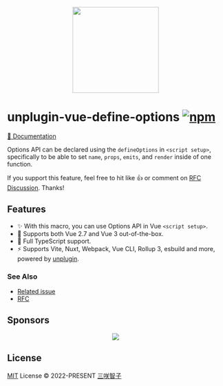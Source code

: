<p align="center">
  <img src="https://github.com/sxzz/vue-macros/raw/main/docs/public/logo.svg" width="200px" />
</p>

# unplugin-vue-define-options [![npm](https://img.shields.io/npm/v/unplugin-vue-define-options.svg)](https://npmjs.com/package/unplugin-vue-define-options)

<a href="https://vue-macros.sxzz.moe/macros/define-options">📜 Documentation</a>

Options API can be declared using the `defineOptions` in `<script setup>`, specifically to be able to set `name`, `props`, `emits`, and `render` inside of one function.

If you support this feature, feel free to hit like 👍 or comment on [RFC Discussion](https://github.com/vuejs/rfcs/discussions/430). Thanks!

## Features

- ✨ With this macro, you can use Options API in Vue `<script setup>`.
- 💚 Supports both Vue 2.7 and Vue 3 out-of-the-box.
- 🦾 Full TypeScript support.
- ⚡️ Supports Vite, Nuxt, Webpack, Vue CLI, Rollup 3, esbuild and more, powered by <a href="https://github.com/unjs/unplugin">unplugin</a>.

### See Also

- [Related issue](https://github.com/vuejs/core/issues/5218#issuecomment-1032107354)
- [RFC](https://github.com/vuejs/rfcs/discussions/430)

## Sponsors

<p align="center">
  <a href="https://cdn.jsdelivr.net/gh/sxzz/sponsors/sponsors.wide.svg">
    <img src='https://cdn.jsdelivr.net/gh/sxzz/sponsors/sponsors.wide.svg'/>
  </a>
</p>

## License

[MIT](./LICENSE) License © 2022-PRESENT [三咲智子](https://github.com/sxzz)
